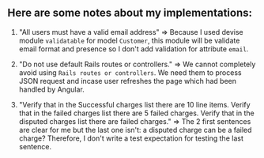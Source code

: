 ## Here are some notes about my implementations:

1. "All users must have a valid email address"
=> Because I used devise module `validatable` for model `Customer`, this module will be validate email format and presence so I don't add validation for attribute `email`.

2. "Do not use default Rails routes or controllers."
=> We cannot completely avoid using `Rails routes or controllers`. We need them to process JSON request and incase user refreshes the page which had been handled by Angular.

2. "Verify that in the Successful charges list there are 10 line items. Verify that in the failed charges list there are 5 failed charges. Verify that in the disputed charges list there are failed charges."
=> The 2 first sentences are clear for me but the last one isn't: a disputed charge can be a failed charge? Therefore, I don't write a test expectation for testing the last sentence.